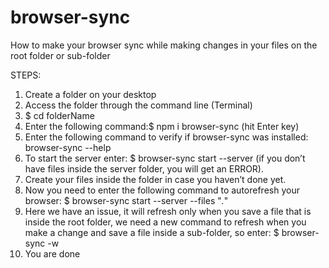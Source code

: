 # browser-sync
How to make your browser sync while making changes in your files on the root folder or sub-folder

STEPS:
1. Create a folder on your desktop
2. Access the folder through the command line (Terminal)
3. $ cd folderName
4. Enter the following command:$ npm i browser-sync (hit Enter key)
5. Enter the following command to verify if browser-sync was installed: browser-sync --help
6. To start the server enter: $ browser-sync start --server (if you don’t have files inside the server folder, you will get an ERROR).
7. Create your files inside the folder in case you haven’t done yet.
8. Now you need to enter the following command to autorefresh your browser: $ browser-sync start --server --files "*.*"
9. Here we have an issue, it will refresh only when you save a file that is inside the root folder, we need a new command to refresh when you make a change and save a file inside a sub-folder, so enter: $ browser-sync -w
10. You are done
